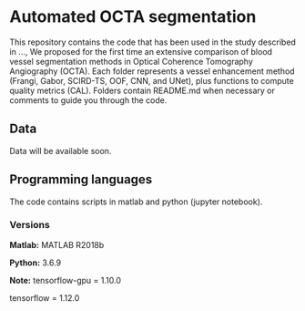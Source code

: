 # Automated OCTA segmentation
This repository contains the code that has been used in the study described in ..., 
We proposed for the first time an extensive comparison of blood vessel segmentation methods in Optical Coherence Tomography Angiography (OCTA).
Each folder represents a vessel enhancement method (Frangi, Gabor, SCIRD-TS, OOF, CNN, and UNet), plus functions to compute quality metrics (CAL). 
Folders contain README.md when necessary or comments to guide you through the code.  

## Data
Data will be available soon.
 
## Programming languages
The code contains scripts in matlab and python (jupyter notebook). 

### Versions
 **Matlab:** MATLAB R2018b
 
 **Python:** 3.6.9

  **Note:** 
 tensorflow-gpu = 1.10.0

 tensorflow = 1.12.0



